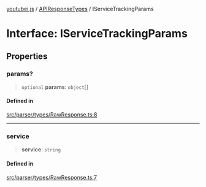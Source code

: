 [youtubei.js](../../../README.md) / [APIResponseTypes](../README.md) / IServiceTrackingParams

# Interface: IServiceTrackingParams

## Properties

### params?

> `optional` **params**: `object`[]

#### Defined in

[src/parser/types/RawResponse.ts:8](https://github.com/LuanRT/YouTube.js/blob/cf09f7bab14fcca99e1f3ae428c7337fea58cfa5/src/parser/types/RawResponse.ts#L8)

***

### service

> **service**: `string`

#### Defined in

[src/parser/types/RawResponse.ts:7](https://github.com/LuanRT/YouTube.js/blob/cf09f7bab14fcca99e1f3ae428c7337fea58cfa5/src/parser/types/RawResponse.ts#L7)
